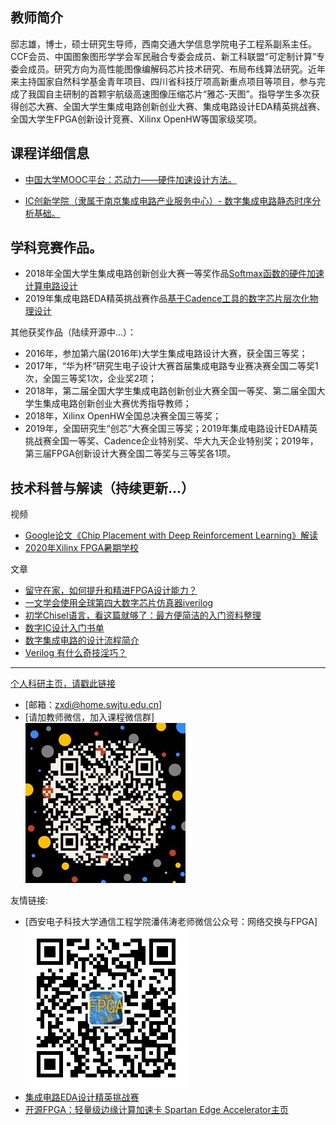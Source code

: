 教师简介
---

邸志雄，博士，硕士研究生导师，西南交通大学信息学院电子工程系副系主任。CCF会员、中国图象图形学学会军民融合专委会成员、新工科联盟“可定制计算”专委会成员。研究方向为高性能图像编解码芯片技术研究、布局布线算法研究。近年来主持国家自然科学基金青年项目、四川省科技厅项高新重点项目等项目，参与完成了我国自主研制的首颗宇航级高速图像压缩芯片“雅芯-天图”。指导学生多次获得创芯大赛、全国大学生集成电路创新创业大赛、集成电路设计EDA精英挑战赛、全国大学生FPGA创新设计竞赛、Xilinx OpenHW等国家级奖项。

课程详细信息
---

- [中国大学MOOC平台：芯动力——硬件加速设计方法。](./class1)

- [IC创新学院（隶属于南京集成电路产业服务中心）- 数字集成电路静态时序分析基础。](./class2)


学科竞赛作品。
---

- 2018年全国大学生集成电路创新创业大赛一等奖作品[Softmax函数的硬件加速计算电路设计](https://github.com/CustomizableComputingLab/PYNQ_softmax)
- 2019年集成电路EDA精英挑战赛作品[基于Cadence工具的数字芯片层次化物理设计](https://zhuanlan.zhihu.com/p/153232123)

其他获奖作品（陆续开源中...）：
- 2016年，参加第六届(2016年)大学生集成电路设计大赛，获全国三等奖；
- 2017年，“华为杯”研究生电子设计大赛首届集成电路专业赛决赛全国二等奖1次，全国三等奖1次，企业奖2项；
- 2018年，第二届全国大学生集成电路创新创业大赛全国一等奖、第二届全国大学生集成电路创新创业大赛优秀指导教师；
- 2018年，Xilinx OpenHW全国总决赛全国三等奖；
- 2019年，全国研究生“创芯”大赛全国三等奖；2019年集成电路设计EDA精英挑战赛全国一等奖、Cadence企业特别奖、华大九天企业特别奖；2019年，第三届FPGA创新设计大赛全国二等奖与三等奖各1项。

技术科普与解读（持续更新...）
---
视频
- [Google论文《Chip Placement with Deep Reinforcement Learning》解读](https://www.moore8.com/courses/2920)
- [2020年Xilinx FPGA暑期学校](https://www.bilibili.com/video/BV1CD4y1m7fM)

文章
- [留守在家，如何提升和精进FPGA设计能力？](https://zhuanlan.zhihu.com/p/105643308)
- [一文学会使用全球第四大数字芯片仿真器iverilog](https://zhuanlan.zhihu.com/p/148795858)
- [初学Chisel语言，看这篇就够了：最方便简洁的入门资料整理](https://zhuanlan.zhihu.com/p/98097268)
- [数字IC设计入门书单](https://zhuanlan.zhihu.com/p/23429432)
- [数字集成电路的设计流程简介](https://zhuanlan.zhihu.com/p/24476011)
- [Verilog 有什么奇技淫巧？](https://zhuanlan.zhihu.com/p/28080624)

- - -

[个人科研主页，请戳此链接](https://faculty.swjtu.edu.cn/dizhixiong/zh_CN/index.htm)

- [邮箱：zxdi@home.swjtu.edu.cn]
- [请加教师微信，加入课程微信群]  
  ![课程图片](./foreversnow_wechat1.jpg)

友情链接:

- [西安电子科技大学通信工程学院潘伟涛老师微信公众号：网络交换与FPGA]
![课程图片](./wechat_pan1.jpg)
- [集成电路EDA设计精英挑战赛](http://eda.icisc.cn/)
- [开源FPGA：轻量级边缘计算加速卡 Spartan Edge Accelerator主页](https://donesea.github.io)
